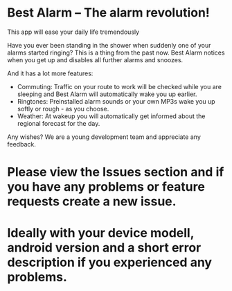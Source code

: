 # Best Alarm – The alarm revolution!

This app will ease your daily life tremendously
 
Have you ever been standing in the shower when suddenly one of your alarms started ringing?
This is a thing from the past now.
Best Alarm notices when you get up and disables all further alarms and snoozes.

And it has a lot more features:
- Commuting: Traffic on your route to work will be checked while you are sleeping and Best    Alarm will automatically wake you up earlier.
- Ringtones: Preinstalled alarm sounds or your own MP3s wake you up softly or rough - as you choose.
- Weather: At wakeup you will automatically get informed about the regional forecast for the day.

Any wishes?
We are a young development team and appreciate any feedback.

# Please view the Issues section and if you have any problems or feature requests create a new issue.
# Ideally with your device modell, android version and a short error description if you experienced any problems.
